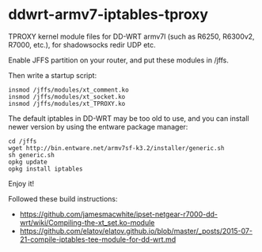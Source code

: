 # ddwrt-armv7-iptables-tproxy
TPROXY kernel module files for DD-WRT armv7l (such as R6250, R6300v2, R7000, etc.), for shadowsocks redir UDP etc.

Enable JFFS partition on your router, and put these modules in /jffs.

Then write a startup script:
```
insmod /jffs/modules/xt_comment.ko
insmod /jffs/modules/xt_socket.ko
insmod /jffs/modules/xt_TPROXY.ko
```

The default iptables in DD-WRT may be too old to use, and you can install newer version by using the entware package manager:
```
cd /jffs
wget http://bin.entware.net/armv7sf-k3.2/installer/generic.sh
sh generic.sh
opkg update
opkg install iptables
```

Enjoy it!

Followed these build instructions: 
- https://github.com/jamesmacwhite/ipset-netgear-r7000-dd-wrt/wiki/Compiling-the-xt_set.ko-module
- https://github.com/elatov/elatov.github.io/blob/master/_posts/2015-07-21-compile-iptables-tee-module-for-dd-wrt.md
